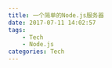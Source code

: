 ```yaml
---
title: 一个简单的Node.js服务器
date: 2017-07-11 14:02:57
tags:
    - Tech
    - Node.js
categories: Tech
---
```

